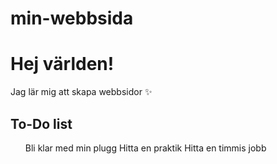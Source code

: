 # min-webbsida
<!DOCTYPE html>
<html lang="sv">
<head> 
  <title>Min Första Webbsida</title>
</head>
<body>
  <h1>Hej världen!</h1>
  <p>Jag lär mig att skapa webbsidor ✨</p>
  <h2> To-Do list </h2>
  <ul> 
    <il> Bli klar med min plugg </il>
    <il> Hitta en praktik </il>
    <il> Hitta en timmis jobb </il>
  </ul>
</body>
</html>
